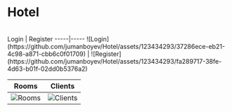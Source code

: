 # Hotel
<br/>
Login | Register
-----|-----
![Login](https://github.com/jumanboyev/Hotel/assets/123434293/37286ece-eb21-4c98-a871-cbb6c0f01709) | ![Register](https://github.com/jumanboyev/Hotel/assets/123434293/fa289717-38fe-4d63-b01f-02dd0b5376a2)

Rooms | Clients
-----|-----
![Rooms](https://github.com/jumanboyev/Hotel/assets/123434293/9717cad2-a5d8-45e3-ad47-b5d5edd4bb4d) | ![Clients](https://github.com/jumanboyev/Hotel/assets/123434293/5fe1caad-8819-469e-8858-e6542a5d2082)


